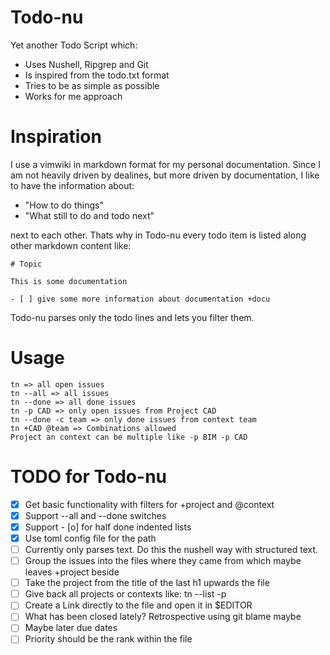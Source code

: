 # Todo-nu

Yet another Todo Script which:

- Uses Nushell, Ripgrep and Git
- Is inspired from the todo.txt format
- Tries to be as simple as possible
- Works for me approach

# Inspiration

I use a vimwiki in markdown format for my personal documentation.
Since I am not heavily driven by dealines, but more driven by documentation,
I like to have the information about:

- "How to do things"
- "What still to do and todo next"

next to each other.
Thats why in Todo-nu every todo item is listed along other markdown content like:

```
# Topic

This is some documentation

- [ ] give some more information about documentation +docu

```
Todo-nu parses only the todo lines and lets you filter them.

# Usage

```
tn => all open issues
tn --all => all issues
tn --done => all done issues
tn -p CAD => only open issues from Project CAD
tn --done -c team => only done issues from context team
tn +CAD @team => Combinations allowed
Project an context can be multiple like -p BIM -p CAD
```

# TODO for Todo-nu

- [X] Get basic functionality with filters for +project and @context
- [X] Support --all and --done switches 
- [X] Support - [o] for half done indented lists
- [X] Use toml config file for the path
- [ ] Currently only parses text. Do this the nushell way with structured text. 
- [ ] Group the issues into the files where they came from which maybe leaves +project beside
- [ ] Take the project from the title of the last h1 upwards the file
- [ ] Give back all projects or contexts like: tn --list -p
- [ ] Create a Link directly to the file and open it in $EDITOR
- [ ] What has been closed lately? Retrospective using git blame maybe
- [ ] Maybe later due dates
- [ ] Priority should be the rank within the file
